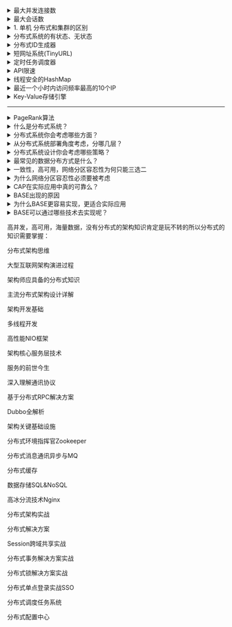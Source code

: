 <details>
<summary>最大并发连接数</summary>
最大并发连接数：防火墙或代理服务器对其业务信息流的处理能力，是防火墙能够同时处理的点对点连接的最大数目；
</details>

<details>
<summary>最大会话数</summary>
所有用户要通过防火墙上网，要打开很多个窗口或Web页面发生的状态就叫做会话，防火墙所能处理的最大限额就交最大会话数。
</details>

<details>
<summary>1. 单机 分布式和集群的区别</summary>

分布式：一个业务分拆多个子业务，部署在不同的服务器上

集群：同一个业务，部署在多个服务器上

**单机结构**
我想大家最最最熟悉的就是单机结构，一个系统业务量很小的时候所有的代码都放在一个项目中就好了，然后这个项目部署在一台服务器上就好了。整个项目所有的服务都由这台服务器提供。这就是单机结构。那么，单机结构有啥缺点呢？我想缺点是显而易见的，单机的处理能力毕竟是有限的，当你的业务增长到一定程度的时候，单机的硬件资源将无法满足你的业务需求。此时便出现了集群模式，往下接着看。

**集群结构**
集群模式在程序猿界有各种装逼解释，有的让你根本无法理解，其实就是一个很简单的玩意儿，且听我一一道来。单机处理到达瓶颈的时候，你就把单机复制几份，这样就构成了一个“集群”。集群中每台服务器就叫做这个集群的一个“节点”，所有节点构成了一个集群。每个节点都提供相同的服务，那么这样系统的处理能力就相当于提升了好几倍（有几个节点就相当于提升了这么多倍）。但问题是用户的请求究竟由哪个节点来处理呢？最好能够让此时此刻负载较小的节点来处理，这样使得每个节点的压力都比较平均。要实现这个功能，就需要在所有节点之前增加一个“调度者”的角色，用户的所有请求都先交给它，然后它根据当前所有节点的负载情况，决定将这个请求交给哪个节点处理。这个“调度者”有个牛逼了名字——负载均衡服务器。集群结构的好处就是系统扩展非常容易。如果随着你们系统业务的发展，当前的系统又支撑不住了，那么给这个集群再增加节点就行了。但是，当你的业务发展到一定程度的时候，你会发现一个问题——无论怎么增加节点，貌似整个集群性能的提升效果并不明显了。这时候，你就需要使用微服务结构了。
分布式结构先来对前面的知识点做个总结。从单机结构到集群结构，你的代码基本无需要作任何修改，你要做的仅仅是多部署几台服务器，每台服务器上运行相同的代码就行了。但是，当你要从集群结构演进到微服务结构的时候，之前的那套代码就需要发生较大的改动了。所以对于新系统我们建议，系统设计之初就采用微服务架构，这样后期运维的成本更低。但如果一套老系统需要升级成微服务结构的话，那就得对代码大动干戈了。所以，对于老系统而言，究竟是继续保持集群模式，还是升级成微服务架构，这需要你们的架构师深思熟虑、权衡投入产出比。OK，下面开始介绍所谓的分布式结构。

**分布式结构**
就是将一个完整的系统，按照业务功能，拆分成一个个独立的子系统，在分布式结构中，每个子系统就被称为“服务”。这些子系统能够独立运行在web容器中，它们之间通过RPC方式通信。举个例子，假设需要开发一个在线商城。按照微服务的思想，我们需要按照功能模块拆分成多个独立的服务，如：用户服务、产品服务、订单服务、后台管理服务、数据分析服务等等。这一个个服务都是一个个独立的项目，可以独立运行。如果服务之间有依赖关系，那么通过RPC方式调用。这样的好处有很多：系统之间的耦合度大大降低，可以独立开发、独立部署、独立测试，系统与系统之间的边界非常明确，排错也变得相当容易，开发效率大大提升。系统之间的耦合度降低，从而系统更易于扩展。我们可以针对性地扩展某些服务。假设这个商城要搞一次大促，下单量可能会大大提升，因此我们可以针对性地提升订单系统、产品系统的节点数量，而对于后台管理系统、数据分析系统而言，节点数量维持原有水平即可。服务的复用性更高。比如，当我们将用户系统作为单独的服务后，该公司所有的产品都可以使用该系统作为用户系统，无需重复开发。

</details>

<details>
<summary> 分布式系统的有状态、无状态</summary>

 * [分布式系统的基本术语之有状态、无状态](https://blog.csdn.net/m0_37854817/article/details/79467716)

</details>

<details>
<summary>分布式ID生成器</summary>

 * [分布式ID生成器](https://soulmachine.gitbooks.io/system-design/content/cn/distributed-id-generator.html)

</details>

<details>
<summary>短网址系统(TinyURL)</summary>

 * [短网址系统(TinyURL)](https://soulmachine.gitbooks.io/system-design/content/cn/tinyurl.html)

</details>

<details>
<summary>定时任务调度器</summary>

 * [定时任务调度器](https://soulmachine.gitbooks.io/system-design/content/cn/task-scheduler.html)

</details>

<details>
<summary>API限速</summary>

 * [API限速](https://soulmachine.gitbooks.io/system-design/content/cn/api-rate-limiting.html)

</details>

<details>
<summary>线程安全的HashMap</summary>

 * [线程安全的HashMap](https://soulmachine.gitbooks.io/system-design/content/cn/hashmap.html)

</details>

<details>
<summary>最近一个小时内访问频率最高的10个IP</summary>

 * [最近一个小时内访问频率最高的10个IP](https://soulmachine.gitbooks.io/system-design/content/cn/top-k-frequent-ip-in-one-hour.html)

</details>

<details>
<summary>Key-Value存储引擎</summary>

 * [Key-Value存储引擎](https://soulmachine.gitbooks.io/system-design/content/cn/key-value-store.html)

</details>





















---

<details>
<summary>PageRank算法</summary>

 * [PageRank算法]()

</details>

<details>
<summary> 什么是分布式系统？</summary>



</details>

<details>
<summary>分布式系统你会考虑哪些方面？</summary>



</details>

<details>
<summary>从分布式系统部署角度考虑，分哪几层？</summary>



</details>

<details>
<summary>分布式系统设计你会考虑哪些策略？</summary>



</details>

<details>
<summary>最常见的数据分布方式是什么？</summary>

</details>

<details>
<summary>一致性，高可用，网络分区容忍性为何只能三选二</summary>

</details>

<details>
<summary>为什么网络分区容忍性必须要被考虑</summary>

</details>

<details>
<summary>CAP在实际应用中真的可靠么？</summary>

</details>

<details>
<summary>BASE出现的原因</summary>

</details>

<details>
<summary>为什么BASE更容易实现，更适合实际应用</summary>

</details>

<details>
<summary>BASE可以通过哪些技术去实现呢？</summary>

</details>

高并发，高可用，海量数据，没有分布式的架构知识肯定是玩不转的所以分布式的知识需要掌握：

分布式架构思维

大型互联网架构演进过程

架构师应具备的分布式知识

主流分布式架构设计详解

架构开发基础

多线程开发

高性能NIO框架

架构核心服务层技术

服务的前世今生

深入理解通讯协议

基于分布式RPC解决方案

Dubbo全解析

架构关键基础设施

分布式环境指挥官Zookeeper

分布式消息通讯异步与MQ

分布式缓存

数据存储SQL&NoSQL

高冰分流技术Nginx

分布式架构实战

分布式解决方案

Session跨域共享实战

分布式事务解决方案实战

分布式锁解决方案实战

分布式单点登录实战SSO

分布式调度任务系统

分布式配置中心
